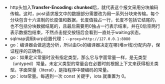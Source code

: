 - http头加入**Transfer-Encoding: chunked**后，就代表这个报文采用分块编码传输。这时，post请求报文中的数据部分需要改为用一系列分块来传输。每个分块包含十六进制的长度值和数据，长度值独占一行，长度不包括它结尾的，也不包括分块数据结尾的，且最后需要用0独占一行表示结束，并在0后空两行表示数据包结束，不然点击提交按钮后会看到一直处于waiting状态。
- sqlmap调用burp设置代理：`--proxy=http://127.0.0.1:8080`
- go：编译器会做逃逸分析，所以由Go的编译器决定在哪(堆or栈)分配内存，保证程序的正确性。
- go：如果定义常量时没有指定类型，那么它与字面常量一样，是无类型（untyped）常量。未定义类型的常量会在必要时刻根据上下文来获得相关类型。字面常量（literal），是指程序中硬编码的常量。
- go：iota常量。每遇到一次 const 关键字，iota 就重置为 0。


